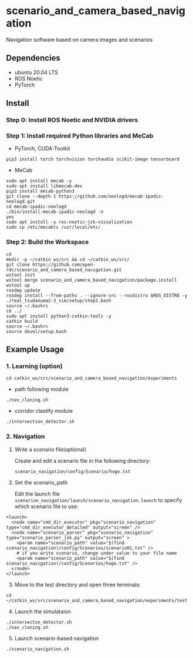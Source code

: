# scenario_and_camera_based_navigation

Navigation software based on camera images and scenarios

<!-- <img src="system.png"> -->

## Dependencies 
- ubuntu 20.04 LTS
- ROS Noetic
- PyTorch

## Install 

### Step 0: Install ROS Noetic and NVIDIA drivers

### Step 1: Install required Python libraries and MeCab
- PyTorch, CUDA-Toolkit 
```
pip3 install torch torchvision torchaudio scikit-image tensorboard
``` 

- MeCab 
``` 
sudo apt install mecab -y 
sudo apt install libmecab-dev
pip3 install mecab-python3
git clone --depth 1 https://github.com/neologd/mecab-ipadic-neologd.git
cd mecab-ipadic-neologd
./bin/install-mecab-ipadic-neologd -n
yes
sudo apt install -y ros-noetic-jsk-visualization
sudo cp /etc/mecabrc /usr/local/etc/
``` 

### Step 2: Build the Workspace
```
cd
mkdir -p ~/catkin_ws/src && cd ~/catkin_ws/src/
git clone https://github.com/open-rdc/scenario_and_camera_based_navigation.git
wstool init
wstool merge scenario_and_camera_based_navigation/package.install
wstool up
rosdep update
rosdep install --from-paths . --ignore-src --rosdistro $ROS_DISTRO -y
./real_tsudanuma2-3_sim/setup/step1.bash
source ~/.bashrc
cd ../
sudo apt install python3-catkin-tools -y
catkin build
source ~/.bashrc
source devel/setup.bash
```

## Example Usage
### 1. Learning (option)
```
cd catkin_ws/src/scenario_and_camera_based_navigation/experiments
```
-  path following module
```
./nav_cloning.sh
``` 
- corridor clastify module 
```
./intersection_detector.sh
```
### 2. Navigation
1. Write a scenario file(optional) 

   Create and edit a scenario file in the following directory:

    `scenario_navigation/config/Scenario/hoge.txt`

2. Set the scenario_path 


   Edit the launch file `scenarion_navigation/launch/scenario_navigation.launch`
    to specify which scenario file to use:

```scenarion_navigation/launch/scenario_navigation.launch 
<launch>
  <node name="cmd_dir_executor" pkg="scenario_navigation" type="cmd_dir_executor_detailed" output="screen" />
  <node name="scenario_parser" pkg="scenario_navigation" type="scenario_parser_jsk.py" output="screen" >
    <param name="scenario_path" value="$(find scenario_navigation)/config/Scenarios/scenario01.txt" />
    # if you write scenario, change under value to your file name
    <param name="scenario_path" value="$(find scenario_navigation)/config/Scenarios/hoge.txt" />
  </node>
</launch>
```
3. Move to the test directory and open three terminals: 
```
cd ~/catkin_ws/src/scenario_and_camera_based_navigation/experiments/test
```
4. Launch the simulataion
```
./intersecton_detector.sh
./nav_cloning.sh
```
5. Launch scenario-based navigation
```
./scenario_navigation.sh
```
